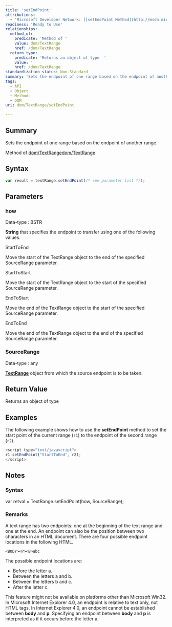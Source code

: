 ```yaml
---
title: 'setEndPoint'
attributions:
  - 'Microsoft Developer Network: [[setEndPoint Method](http://msdn.microsoft.com/en-us/library/ie/ms536745(v=vs.85).aspx) Article]'
readiness: 'Ready to Use'
relationships:
  method_of:
    predicate: 'Method of '
    value: dom/TextRange
    href: /dom/TextRange
  return_type:
    predicate: 'Returns an object of type  '
    value: ''
    href: /dom/TextRange
standardization_status: Non-Standard
summary: 'Sets the endpoint of one range based on the endpoint of another range.'
tags:
  - API
  - Object
  - Methods
  - DOM
uri: dom/TextRange/setEndPoint

---
```

## Summary

Sets the endpoint of one range based on the endpoint of another range.

Method of [dom/TextRange](/dom/TextRange)[dom/TextRange](/dom/TextRange)

## Syntax

``` js
var result = textRange.setEndPoint(/* see parameter list */);
```

## Parameters

### how

 Data-type
:   BSTR

**String** that specifies the endpoint to transfer using one of the following values.

StartToEnd

Move the start of the TextRange object to the end of the specified SourceRange parameter.

StartToStart

Move the start of the TextRange object to the start of the specified SourceRange parameter.

EndToStart

Move the end of the TextRange object to the start of the specified SourceRange parameter.

EndToEnd

Move the end of the TextRange object to the end of the specified SourceRange parameter.

### SourceRange

 Data-type
:   any

[**TextRange**](/dom/TextRange) object from which the source endpoint is to be taken.

## Return Value

Returns an object of type

## Examples

The following example shows how to use the **setEndPoint** method to set the start point of the current range (`r1`) to the endpoint of the second range (`r2`).

``` js
<script type="text/javascript">
r1.setEndPoint("StartToEnd", r2);
</script>
```

## Notes

### Syntax

var retval = TextRange.setEndPoint(how, SourceRange);

### Remarks

A text range has two endpoints: one at the beginning of the text range and one at the end. An endpoint can also be the position between two characters in an HTML document. There are four possible endpoint locations in the following HTML.

    <BODY><P><B>abc

The possible endpoint locations are:

-   Before the letter a.
-   Between the letters a and b.
-   Between the letters b and c.
-   After the letter c.

This feature might not be available on platforms other than Microsoft Win32. In Microsoft Internet Explorer 4.0, an endpoint is relative to text only, not HTML tags. In Internet Explorer 4.0, an endpoint cannot be established between **body** and **p**. Specifying an endpoint between **body** and **p** is interpreted as if it occurs before the letter a.
